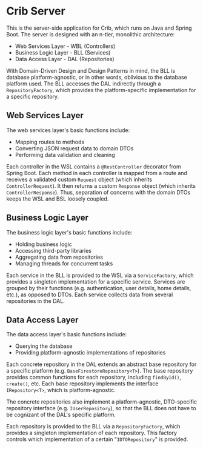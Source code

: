 # Crib Server

This is the server-side application for Crib, which runs on Java and Spring Boot. The server is designed with an n-tier, monolithic architecture:
- Web Services Layer - WBL (Controllers)
- Business Logic Layer - BLL (Services)
- Data Access Layer - DAL (Repositories)

With Domain-Driven Design and Design Patterns in mind, the BLL is database platform-agnostic, or in other words, oblivious to the database platform used. The BLL accesses the DAL indirectly through a `RepositoryFactory`, which provides the platform-specific implementation for a specific repository.

## Web Services Layer
The web services layer's basic functions include:
- Mapping routes to methods
- Converting JSON request data to domain DTOs
- Performing data validation and cleaning

Each controller in the WSL contains a `@RestController` decorator from Spring Boot. Each method in each controller is mapped from a route and receives a validated custom `Request` object (which inherits `ControllerRequest`). It then returns a custom `Response` object (which inherits `ControllerResponse`). Thus, separation of concerns with the domain DTOs keeps the WSL and BSL loosely coupled.

## Business Logic Layer
The business logic layer's basic functions include:
- Holding business logic
- Accessing third-party libraries
- Aggregating data from repositories
- Managing threads for concurrent tasks

Each service in the BLL is provided to the WSL via a `ServiceFactory`, which provides a singleton implementation for a specific service. Services are grouped by their functions (e.g. authentication, user details, home details, etc.), as opposed to DTOs. Each service collects data from several repositories in the DAL.

## Data Access Layer
The data access layer's basic functions include:
- Querying the database
- Providing platform-agnostic implementations of repositories

Each concrete repository in the DAL extends an abstract base repository for a specific platform (e.g. `BaseFirestoreRepository<T>`). The base repository provides common functions for each repository, including `findById()`, `create()`, etc. Each base repository implements the interface `IRepository<T>`, which is platform-agnostic.

The concrete repositories also implement a platform-agnostic, DTO-specific repository interface (e.g. `IUserRepository`), so that the BLL does not have to be cognizant of the DAL's specific platform.

Each repository is provided to the BLL via a `RepositoryFactory`, which provides a singleton implementation of each repository. This factory controls which implementation of a certain "`IDTORepository`" is provided.